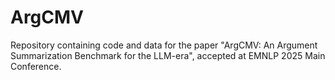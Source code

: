 # ArgCMV
Repository containing code and data for the paper "ArgCMV: An Argument Summarization Benchmark for the LLM-era", accepted at EMNLP 2025 Main Conference.
